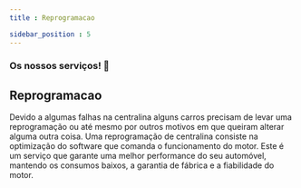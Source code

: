 ```yaml
---
title : Reprogramacao

sidebar_position : 5
---
```


### Os nossos serviços! :car:

## Reprogramacao 

Devido a algumas falhas na centralina alguns carros precisam de levar uma reprogramação ou até mesmo por outros motivos em que queiram alterar alguma outra coisa.
Uma reprogramação de centralina consiste na optimização do software que comanda o funcionamento do motor. Este é um serviço que garante uma melhor performance do seu automóvel, mantendo os consumos baixos, a garantia de fábrica e a fiabilidade do motor.
